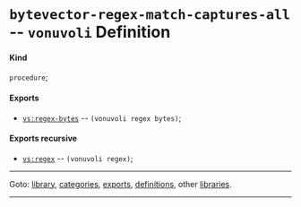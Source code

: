 

<a id='definition__vonuvoli__bytevector-regex-match-captures-all'></a>

# `bytevector-regex-match-captures-all` -- `vonuvoli` Definition


<a id='definition__vonuvoli__bytevector-regex-match-captures-all__kind'></a>

#### Kind

`procedure`;


<a id='definition__vonuvoli__bytevector-regex-match-captures-all__exports'></a>

#### Exports

 * [`vs:regex-bytes`](../../vonuvoli/exports/vs_3a_regex-bytes.md#export__vonuvoli__vs_3a_regex-bytes) -- `(vonuvoli regex bytes)`;


<a id='definition__vonuvoli__bytevector-regex-match-captures-all__exports-recursive'></a>

#### Exports recursive

 * [`vs:regex`](../../vonuvoli/exports/vs_3a_regex.md#export__vonuvoli__vs_3a_regex) -- `(vonuvoli regex)`;

----

Goto: [library](../../vonuvoli/_index.md#library__vonuvoli), [categories](../../vonuvoli/categories/_index.md#toc__vonuvoli__categories), [exports](../../vonuvoli/exports/_index.md#toc__vonuvoli__exports), [definitions](../../vonuvoli/definitions/_index.md#toc__vonuvoli__definitions), other [libraries](../../_libraries.md#toc__libraries).

----

